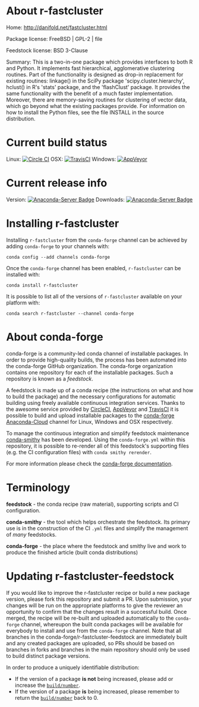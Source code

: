 About r-fastcluster
===================

Home: http://danifold.net/fastcluster.html

Package license: FreeBSD | GPL-2 | file

Feedstock license: BSD 3-Clause

Summary: This is a two-in-one package which provides interfaces to both R and Python. It implements fast hierarchical, agglomerative clustering routines. Part of the functionality is designed as drop-in replacement for existing routines: linkage() in the SciPy package 'scipy.cluster.hierarchy', hclust() in R's 'stats' package, and the 'flashClust' package. It provides the same functionality with the benefit of a much faster implementation. Moreover, there are memory-saving routines for clustering of vector data, which go beyond what the existing packages provide. For information on how to install the Python files, see the file INSTALL in the source distribution.



Current build status
====================

Linux: [![Circle CI](https://circleci.com/gh/conda-forge/r-fastcluster-feedstock.svg?style=shield)](https://circleci.com/gh/conda-forge/r-fastcluster-feedstock)
OSX: [![TravisCI](https://travis-ci.org/conda-forge/r-fastcluster-feedstock.svg?branch=master)](https://travis-ci.org/conda-forge/r-fastcluster-feedstock)
Windows: [![AppVeyor](https://ci.appveyor.com/api/projects/status/github/conda-forge/r-fastcluster-feedstock?svg=True)](https://ci.appveyor.com/project/conda-forge/r-fastcluster-feedstock/branch/master)

Current release info
====================
Version: [![Anaconda-Server Badge](https://anaconda.org/conda-forge/r-fastcluster/badges/version.svg)](https://anaconda.org/conda-forge/r-fastcluster)
Downloads: [![Anaconda-Server Badge](https://anaconda.org/conda-forge/r-fastcluster/badges/downloads.svg)](https://anaconda.org/conda-forge/r-fastcluster)

Installing r-fastcluster
========================

Installing `r-fastcluster` from the `conda-forge` channel can be achieved by adding `conda-forge` to your channels with:

```
conda config --add channels conda-forge
```

Once the `conda-forge` channel has been enabled, `r-fastcluster` can be installed with:

```
conda install r-fastcluster
```

It is possible to list all of the versions of `r-fastcluster` available on your platform with:

```
conda search r-fastcluster --channel conda-forge
```


About conda-forge
=================

conda-forge is a community-led conda channel of installable packages.
In order to provide high-quality builds, the process has been automated into the
conda-forge GitHub organization. The conda-forge organization contains one repository
for each of the installable packages. Such a repository is known as a *feedstock*.

A feedstock is made up of a conda recipe (the instructions on what and how to build
the package) and the necessary configurations for automatic building using freely
available continuous integration services. Thanks to the awesome service provided by
[CircleCI](https://circleci.com/), [AppVeyor](http://www.appveyor.com/)
and [TravisCI](https://travis-ci.org/) it is possible to build and upload installable
packages to the [conda-forge](https://anaconda.org/conda-forge)
[Anaconda-Cloud](http://docs.anaconda.org/) channel for Linux, Windows and OSX respectively.

To manage the continuous integration and simplify feedstock maintenance
[conda-smithy](http://github.com/conda-forge/conda-smithy) has been developed.
Using the ``conda-forge.yml`` within this repository, it is possible to re-render all of
this feedstock's supporting files (e.g. the CI configuration files) with ``conda smithy rerender``.

For more information please check the [conda-forge documentation](https://conda-forge.org/docs/).

Terminology
===========

**feedstock** - the conda recipe (raw material), supporting scripts and CI configuration.

**conda-smithy** - the tool which helps orchestrate the feedstock.
                   Its primary use is in the construction of the CI ``.yml`` files
                   and simplify the management of *many* feedstocks.

**conda-forge** - the place where the feedstock and smithy live and work to
                  produce the finished article (built conda distributions)


Updating r-fastcluster-feedstock
================================

If you would like to improve the r-fastcluster recipe or build a new
package version, please fork this repository and submit a PR. Upon submission,
your changes will be run on the appropriate platforms to give the reviewer an
opportunity to confirm that the changes result in a successful build. Once
merged, the recipe will be re-built and uploaded automatically to the
`conda-forge` channel, whereupon the built conda packages will be available for
everybody to install and use from the `conda-forge` channel.
Note that all branches in the conda-forge/r-fastcluster-feedstock are
immediately built and any created packages are uploaded, so PRs should be based
on branches in forks and branches in the main repository should only be used to
build distinct package versions.

In order to produce a uniquely identifiable distribution:
 * If the version of a package **is not** being increased, please add or increase
   the [``build/number``](http://conda.pydata.org/docs/building/meta-yaml.html#build-number-and-string).
 * If the version of a package **is** being increased, please remember to return
   the [``build/number``](http://conda.pydata.org/docs/building/meta-yaml.html#build-number-and-string)
   back to 0.